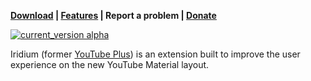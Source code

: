 **[Download](https://github.com/ParticleCore/Iridium/wiki/Download) | [Features](https://github.com/ParticleCore/Iridium/wiki/Features) | Report a problem | [Donate](https://github.com/ParticleCore/Iridium/wiki/Donate)**

[![current_version alpha](https://img.shields.io/badge/current_version-alpha-blue.svg)](https://github.com/ParticleCore/Iridium/tree/alpha)

Iridium (former [YouTube Plus](https://github.com/ParticleCore/Particle)) is an extension built to improve the user experience on the new YouTube Material layout.